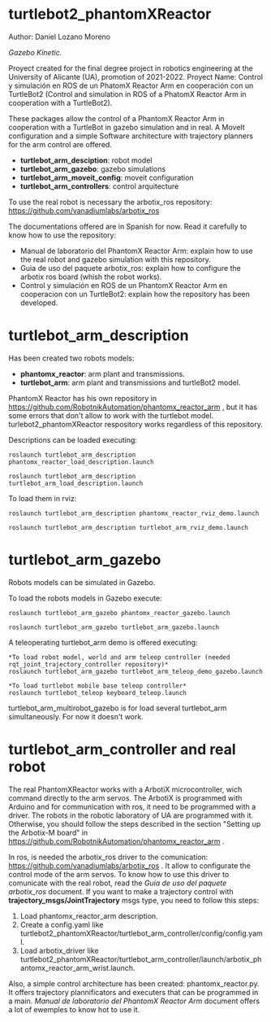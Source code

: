 # turtlebot2_phantomXReactor

Author: Daniel Lozano Moreno

*Gazebo Kinetic.*

Proyect created for the final degree project in robotics engineering at the University of Alicante (UA), promotion of 2021-2022. Proyect Name: Control y simulación en ROS de un PhatomX Reactor Arm en cooperación con un TurtleBot2 (Control and simulation in ROS of a PhatomX Reactor Arm in cooperation with a TurtleBot2).

These packages allow the control of a PhantomX Reactor Arm in cooperation with a TurtleBot in gazebo simulation and in real. A MoveIt configuration and a simple Software architecture with trajectory planners for the arm control are offered.

* **turtlebot_arm_desciption**: robot model
* **turtlebot_arm_gazebo**: gazebo simulations
* **turtlebot_arm_moveit_config**: moveit configuration
* **turtlebot_arm_controllers**: control arquitecture

To use the real robot is necessary the arbotix_ros repository: https://github.com/vanadiumlabs/arbotix_ros

The documentations offered are in Spanish for now. Read it carefully to know how to use the repository:

* Manual de laboratorio del PhantomX Reactor Arm: explain how to use the real robot and gazebo simulation with this repository.
* Guia de uso del paquete arbotix_ros: explain how to configure the arbotix ros board (whish the robot works).
* Control y simulación en ROS de un PhantomX Reactor Arm en cooperacion con un TurtleBot2: explain how the repository has been developed.

# turtlebot_arm_description

Has been created two robots models:
* **phantomx_reactor**: arm plant and transmissions.
* **turtlebot_arm**: arm plant and transmissions and turtleBot2 model. 

PhantomX Reactor has his own repository in https://github.com/RobotnikAutomation/phantomx_reactor_arm , but it has some errors that don't allow to work with the turtlebot model. turlebot2_phantomXReactor respository works regardless of this repository.

Descriptions can be loaded executing:
```
roslaunch turtlebot_arm_description phantomx_reactor_load_description.launch
```
```
roslaunch turtlebot_arm_description turtlebot_arm_load_description.launch
```
To load them in rviz:
```
roslaunch turtlebot_arm_description phantomx_reactor_rviz_demo.launch
```
```
roslaunch turtlebot_arm_description turtlebot_arm_rviz_demo.launch
```

# turtlebot_arm_gazebo

Robots models can be simulated in Gazebo. 

To load the robots models in Gazebo execute:

```
roslaunch turtlebot_arm_gazebo phantomx_reactor_gazebo.launch
```
```
roslaunch turtlebot_arm_gazebo turtlebot_arm_gazebo.launch
```
A teleoperating turtlebot_arm demo is offered executing:

```
*To load robot model, world and arm teleop controller (needed rqt_joint_trajectory_controller repository)*
roslaunch turtlebot_arm_gazebo turtlebot_arm_teleop_demo_gazebo.launch
```
```
*To load turtlebot mobile base teleop controller*
roslaunch turtlebot_teleop keyboard_teleop.launch
```
turtlebot_arm_multirobot_gazebo is for load several turtlebot_arm simultaneously. For now it doesn't work.

# turtlebot_arm_controller and real robot

The real PhantomXReactor works with a ArbotiX microcontroller, wich command directly to the arm servos. The ArbotiX is programmed with Arduino and for communication with ros, it need to be programmed with a driver. The robots in the robotic laboratory of UA are programmed with it. Otherwise, you should follow the steps described in the section "Setting up the Arbotix-M board" in https://github.com/RobotnikAutomation/phantomx_reactor_arm .

In ros, is needed the arbotix_ros driver to the comunication: https://github.com/vanadiumlabs/arbotix_ros . It allow to configurate the control mode of the arm servos. To know how to use this driver to comunicate with the real robot, read the *Guia de uso del paquete arbotix_ros* document. If you want to make a trajectory control with **trajectory_msgs/JointTrajectory** msgs type, you need to follow this steps:

1. Load phantomx_reactor_arm description.
2. Create a config.yaml like turtlebot2_phantomXReactor/turtlebot_arm_controller/config/config.yaml.
3. Load arbotix_driver like turtlebot2_phantomXReactor/turtlebot_arm_controller/launch/arbotix_phantomx_reactor_arm_wrist.launch.

Also, a simple control architecture has been created: phantomx_reactor.py. It offers trajectory plannificators and executers that can be programmed in a main. *Manual de laboratorio del PhantomX Reactor Arm* document offers a lot of ewemples to know hot to use it.




 
